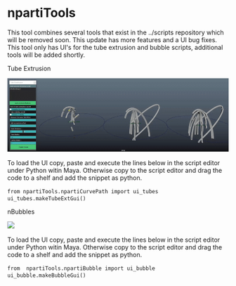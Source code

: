 # npartiTools


This tool combines several tools that exist in the ../scripts repository which will be removed soon. This update has more features and a UI bug fixes. This tool only has UI's for the tube extrusion and bubble scripts, additional tools will be added shortly.

Tube Extrusion

![](docs_images/tubeExt.gif)

To load the UI copy, paste and execute the lines below in the script editor under Python witin Maya. Otherwise copy to the script editor and drag the code to a shelf and add the snippet as python.

```
from npartiTools.npartiCurvePath import ui_tubes
ui_tubes.makeTubeExtGui()
```

nBubbles

![](docs_images/nbubbles.gif)

To load the UI copy, paste and execute the lines below in the script editor under Python witin Maya. Otherwise copy to the script editor and drag the code to a shelf and add the snippet as python.

```
from  npartiTools.npartiBubble import ui_bubble
ui_bubble.makeBubbleGui()
```
